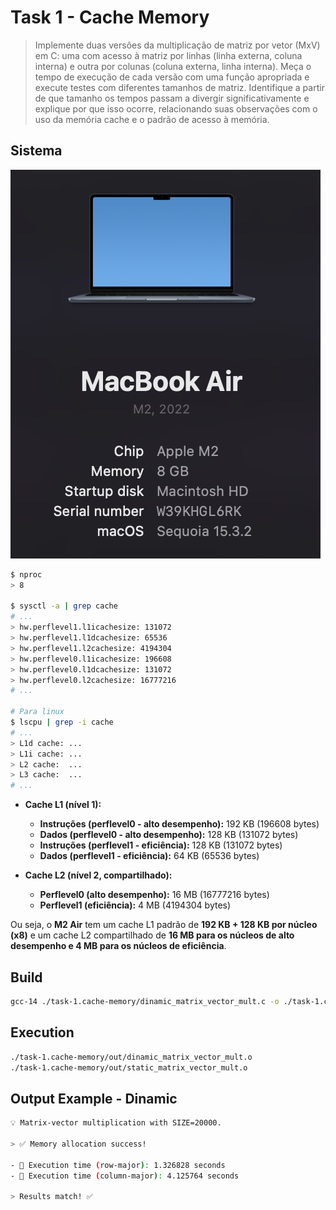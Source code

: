 # Task 1 - Cache Memory

> Implemente duas versões da multiplicação de matriz por vetor (MxV) em C: uma com acesso à matriz por linhas (linha externa, coluna interna) e outra por colunas (coluna externa, linha interna). Meça o tempo de execução de cada versão com uma função apropriada e execute testes com diferentes tamanhos de matriz. Identifique a partir de que tamanho os tempos passam a divergir significativamente e explique por que isso ocorre, relacionando suas observações com o uso da memória cache e o padrão de acesso à memória.

## Sistema

![Macbook Air M2, 2022](image.png)

```bash
$ nproc
> 8

$ sysctl -a | grep cache
# ...
> hw.perflevel1.l1icachesize: 131072
> hw.perflevel1.l1dcachesize: 65536
> hw.perflevel1.l2cachesize: 4194304
> hw.perflevel0.l1icachesize: 196608
> hw.perflevel0.l1dcachesize: 131072
> hw.perflevel0.l2cachesize: 16777216
# ...

# Para linux
$ lscpu | grep -i cache
# ...
> L1d cache: ...
> L1i cache: ...
> L2 cache:  ...
> L3 cache:  ...
# ...
```

- **Cache L1 (nível 1):**  
  - **Instruções (perflevel0 - alto desempenho):** 192 KB (196608 bytes)  
  - **Dados (perflevel0 - alto desempenho):** 128 KB (131072 bytes)  
  - **Instruções (perflevel1 - eficiência):** 128 KB (131072 bytes)  
  - **Dados (perflevel1 - eficiência):** 64 KB (65536 bytes)  

- **Cache L2 (nível 2, compartilhado):**  
  - **Perflevel0 (alto desempenho):** 16 MB (16777216 bytes)  
  - **Perflevel1 (eficiência):** 4 MB (4194304 bytes)  

Ou seja, o **M2 Air** tem um cache L1 padrão de **192 KB + 128 KB por núcleo (x8)** e um cache L2 compartilhado de **16 MB para os núcleos de alto desempenho e 4 MB para os núcleos de eficiência**.

## Build

```bash
gcc-14 ./task-1.cache-memory/dinamic_matrix_vector_mult.c -o ./task-1.cache-memory/out/dinamic_matrix_vector_mult.o
```

## Execution

```bash
./task-1.cache-memory/out/dinamic_matrix_vector_mult.o
./task-1.cache-memory/out/static_matrix_vector_mult.o

```

## Output Example - Dinamic

```bash
💡 Matrix-vector multiplication with SIZE=20000.

> ✅ Memory allocation success!

- 🎯 Execution time (row-major): 1.326828 seconds
- 🎯 Execution time (column-major): 4.125764 seconds

> Results match! ✅
```

